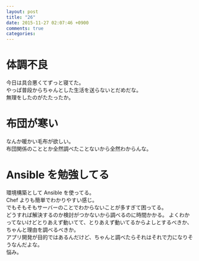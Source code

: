 ```yaml
---
layout: post
title: "26"
date: 2015-11-27 02:07:46 +0900
comments: true
categories: 
---
```


体調不良
===
今日は具合悪くてずっと寝てた。  
やっぱ普段からちゃんとした生活を送らないとだめだな。  
無理をしたのがたたったか。

布団が寒い
===
なんか暖かい毛布が欲しい。  
布団関係のこととか全然調べたことないから全然わからんな。

Ansible を勉強してる
===
環境構築として Ansible を使ってる。  
Chef よりも簡単でわかりやすい感じ。  
でもそもそもサーバーのことでわからないことが多すぎて困ってる。  
どうすれば解決するのか検討がつかないから調べるのに時間かかる。
よくわかってないけどとりあえず動いてて、とりあえず動いてるからよしとするべきか、ちゃんと理由を調べるべきか。  
アプリ開発が目的ではあるんだけど、ちゃんと調べたらそれはそれで力になりそうなんだよな。  
悩み。

